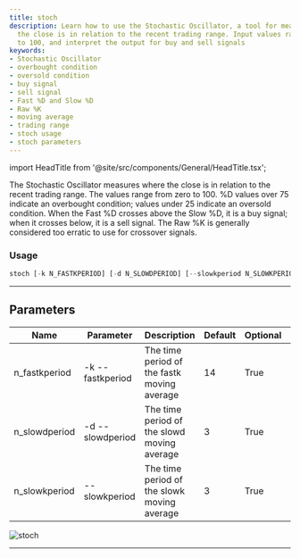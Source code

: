 ```yaml
---
title: stoch
description: Learn how to use the Stochastic Oscillator, a tool for measuring where
  the close is in relation to the recent trading range. Input values range from zero
  to 100, and interpret the output for buy and sell signals
keywords:
- Stochastic Oscillator
- overbought condition
- oversold condition
- buy signal
- sell signal
- Fast %D and Slow %D
- Raw %K
- moving average
- trading range
- stoch usage
- stoch parameters
---
```


import HeadTitle from '@site/src/components/General/HeadTitle.tsx';

<HeadTitle title="etf /ta/stoch - Reference | OpenBB Terminal Docs" />

The Stochastic Oscillator measures where the close is in relation to the recent trading range. The values range from zero to 100. %D values over 75 indicate an overbought condition; values under 25 indicate an oversold condition. When the Fast %D crosses above the Slow %D, it is a buy signal; when it crosses below, it is a sell signal. The Raw %K is generally considered too erratic to use for crossover signals.

### Usage

```python wordwrap
stoch [-k N_FASTKPERIOD] [-d N_SLOWDPERIOD] [--slowkperiod N_SLOWKPERIOD]
```

---

## Parameters

| Name | Parameter | Description | Default | Optional | Choices |
| ---- | --------- | ----------- | ------- | -------- | ------- |
| n_fastkperiod | -k  --fastkperiod | The time period of the fastk moving average | 14 | True | range(1, 100) |
| n_slowdperiod | -d  --slowdperiod | The time period of the slowd moving average | 3 | True | range(1, 100) |
| n_slowkperiod | --slowkperiod | The time period of the slowk moving average | 3 | True | range(1, 100) |

![stoch](https://user-images.githubusercontent.com/46355364/154311913-d58e58bb-d116-44dd-ae4b-44e59c25f22a.png)

---
